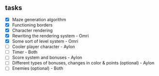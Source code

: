 ## tasks
- [x] Maze generation algorithm
- [x] Functioning borders
- [x] Character rendering
- [x] Rewriting the rendering system - Omri
- [x] Some sort of level system - Omri
- [ ] Cooler player character - Aylon
- [ ] Timer - Both
- [ ] Score system and bonuses - Aylon
- [ ] Different types of bonuses, changes in color & points (optional) - Aylon
- [ ] Enemies (optional) - Both
